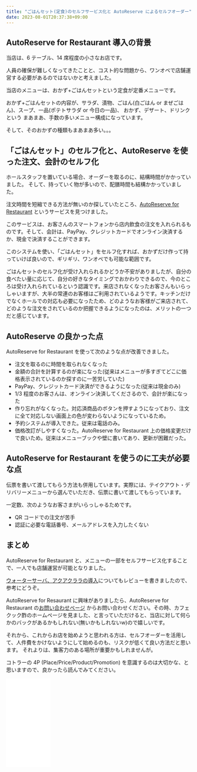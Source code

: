 ```yaml
---
title: "ごはんセット(定食)のセルフサービス化と AutoReserve によるセルフオーダー"
date: 2023-08-01T20:37:38+09:00
---
```


## AutoReserve for Restaurant 導入の背景

当店は、6 テーブル、14 席程度の小さなお店です。

人員の確保が難しくなってきたことと、コスト的な問題から、ワンオペで店舗運営する必要があるのではないかと考えました。

当店のメニューは、おかず+ごはんセットという定食が定番メニューです。

おかず+ごはんセットの内容が、サラダ、漬物、ごはん(白ごはん or まぜごはん)、スープ、一品(ポテトサラダ or 今日の一品)、 おかず、デザート、ドリンクという
まあまあ、手数の多いメニュー構成になっています。

そして、そのおかずの種類もまあまあ多い。。。

## 「ごはんセット」のセルフ化と、AutoReserve を使った注文、会計のセルフ化

ホールスタッフを置いている場合、オーダーを取るのに、結構時間がかかっていました。
そして、持っていく物が多いので、配膳時間も結構かかっていました。

注文時間を短縮できる方法が無いのか探していたところ、[AutoReserve for Restaurant](https://autoreserve.com/ja/for_restaurants/qr_order) というサービスを見つけました。

このサービスは、お客さんのスマートフォンから店内飲食の注文を入れられるものです。そして、会計は、PayPay、クレジットカードでオンライン決済するか、現金で決済することができます。

このシステムを使い、「ごはんセット」をセルフ化すれば、おかずだけ作って持っていけば良いので、ギリギリ、ワンオペでも可能な範囲です。

ごはんセットのセルフ化が受け入れられるかどうか不安がありましたが、自分の食べたい量に応じて、自分の好きなタイミングでおかわりできるので、今のところは受け入れられているという認識です。来店されなくなったお客さんもいらっしゃいますが、大半の常連のお客様はご利用されているようです。キッチンだけでなくホールでの対応も必要になったため、どのようなお客様がご来店されて、どのような注文をされているのか把握できるようになったのは、メリットの一つだと感じています。

## AutoReserve の良かった点

AutoReserve for Restaurant を使って次のような点が改善できました。

* 注文を取るのに時間を取られなくなった
* 金額の合計を計算するのが楽になった(従来はメニューが多すぎてどこに価格表示されているのか探すのに一苦労していた)
* PayPay、クレジットカード決済ができるようになった(従来は現金のみ)
* 1/3 程度のお客さんは、オンライン決済してくださるので、会計が楽になった
* 作り忘れがなくなった。対応済商品のボタンを押すようになっており、注文に全て対応しない画面上の色が変わらないようになっているため。
* 予約システムが導入できた。従来は電話のみ。
* 価格改訂がしやすくなった。AutoReserve for Restaurant 上の価格変更だけで良いため。従来はメニューブックや壁に書いてあり、更新が困難だった。

## AutoReserve for Restaurant を使うのに工夫が必要な点

伝票を書いて渡してもらう方法も併用しています。実際には、テイクアウト・デリバリーメニューから選んでいただき、伝票に書いて渡してもらっています。

一定数、次のようなお客さまがいらっしゃるためです。

* QR コードでの注文が苦手
* 認証に必要な電話番号、メールアドレスを入力したくない

## まとめ

AutoReserve for Restaurant と、メニューの一部をセルフサービス化することで、一人でも店舗運営が可能となりました。

[ウォーターサーバ、アクアクララの導入](/review/aquaclara.md)についてもレビューを書きましたので、参考にどうぞ。

AutoReserve for Resaurant に興味がありましたら、AutoReserve for Restaurant の[お問い合わせページ](https://autoreserve.com/ja/for_restaurants/contact) からお問い合わせください。その時、カフェクック酢のホームページを見ました、と言っていただけると、当店に対して何らかのバックがあるかもしれない(無いかもしれないw)ので嬉しいです。

それから、これからお店を始めようと思われる方は、セルフオーダーを活用して、人件費をかけないようにして始めるのも、リスクが低くて良い方法だと思います。
それよりは、集客力のある場所が重要かもしれませんが。

コトラーの 4P (Place/Price/Product/Promotion) を意識するのは大切かな、と思いますので、良かったら読んでみてください。

<iframe sandbox="allow-popups allow-scripts allow-modals allow-forms allow-same-origin" style="width:120px;height:240px;" marginwidth="0" marginheight="0" scrolling="no" frameborder="0" src="//rcm-fe.amazon-adsystem.com/e/cm?lt1=_blank&bc1=000000&IS2=1&bg1=FFFFFF&fc1=000000&lc1=0000FF&t=hrm0a-22&language=ja_JP&o=9&p=8&l=as4&m=amazon&f=ifr&ref=as_ss_li_til&asins=B06W5K532H&linkId=1d4f5054d3cc027320ab97c777e2ac4a"></iframe>
